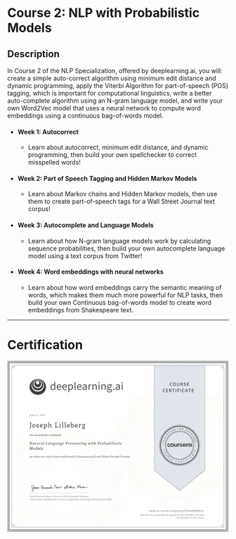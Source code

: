 # Course 2: NLP with Probabilistic Models

## Description
In Course 2 of the NLP Specialization, offered by deeplearning.ai, you will: create a simple auto-correct algorithm using minimum edit distance and dynamic programming, apply the Viterbi Algorithm for part-of-speech (POS) tagging, which is important for computational linguistics, write a better auto-complete algorithm using an N-gram language model, and write your own Word2Vec model that uses a neural network to compute word embeddings using a continuous bag-of-words model.

- #### Week 1: Autocorrect
	- Learn about autocorrect, minimum edit distance, and dynamic programming, then build your own spellchecker to correct misspelled words!
- #### Week 2: Part of Speech Tagging and Hidden Markov Models
	- Learn about Markov chains and Hidden Markov models, then use them to create part-of-speech tags for a Wall Street Journal text corpus!
- #### Week 3: Autocomplete and Language Models
	- Learn about how N-gram language models work by calculating sequence probabilities, then build your own autocomplete language model using a text corpus from Twitter!
- #### Week 4: Word embeddings with neural networks
	- Learn about how word embeddings carry the semantic meaning of words, which makes them much more powerful for NLP tasks, then build your own Continuous bag-of-words model to create word embeddings from Shakespeare text.

---

# Certification
<p align="center">
  <img src="../Natural Language Processing Certification Images/Courses/Natural_Language_Processing_with_Probabilistic.jpg" | width=800 />
</p>

